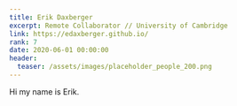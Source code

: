```yaml
---
title: Erik Daxberger
excerpt: Remote Collaborator // University of Cambridge
link: https://edaxberger.github.io/
rank: 7
date: 2020-06-01 00:00:00
header:
  teaser: /assets/images/placeholder_people_200.png
---
```


Hi my name is Erik.
